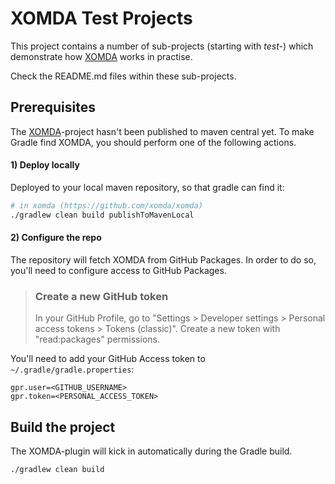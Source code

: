 # XOMDA Test Projects

This project contains a number of sub-projects (starting with _test-_)
which demonstrate how [XOMDA](https://github.com/xomda/xomda) works in practise.

Check the README.md files within these sub-projects.

## Prerequisites

The [XOMDA](https://github.com/xomda/xomda)-project hasn't been published to maven central yet.
To make Gradle find XOMDA, you should perform one of the following actions.

#### 1) Deploy locally

Deployed to your local maven repository, so that gradle can find it:

  ```bash
  # in xomda (https://github.com/xomda/xomda)
  ./gradlew clean build publishToMavenLocal
  ```

#### 2) Configure the repo

The repository will fetch XOMDA from GitHub Packages.
In order to do so, you'll need to configure access to GitHub Packages.

> ### Create a new GitHub token
>
> In your GitHub Profile, go to "Settings > Developer settings > Personal access tokens > Tokens (classic)".
> Create a new token with "read:packages" permissions.

You'll need to add your GitHub Access token to `~/.gradle/gradle.properties`:

```.properties
gpr.user=<GITHUB_USERNAME>
gpr.token=<PERSONAL_ACCESS_TOKEN>
```

## Build the project

The XOMDA-plugin will kick in automatically during the Gradle build.

```bash
./gradlew clean build
```
